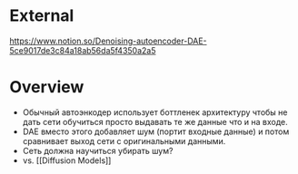 
# External

https://www.notion.so/Denoising-autoencoder-DAE-5ce9017de3c84a18ab56da5f4350a2a5


# Overview

- Обычный автоэнкодер использует боттленек архитектуру чтобы не дать сети обучиться просто выдавать те же данные что и на входе.
- DAE вместо этого добавляет шум (портит входные данные) и потом сравнивает выход сети с оригинальными данными.
- Сеть должна научиться убирать шум?
- vs. [[Diffusion Models]]